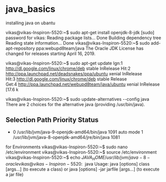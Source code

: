# java_basics

installing java on ubantu
 
 vikas@vikas-Inspiron-5520:~$ sudo apt-get install openjdk-8-jdk
[sudo] password for vikas: 
Reading package lists... Done
Building dependency tree       
Reading state information... Done
vikas@vikas-Inspiron-5520:~$ sudo add-apt-repository ppa:webupd8team/java
 The Oracle JDK License has changed for releases starting April 16, 2019.

vikas@vikas-Inspiron-5520:~$ sudo apt-get update
Ign:1 http://dl.google.com/linux/chrome/deb stable InRelease
Hit:2 http://ppa.launchpad.net/deadsnakes/ppa/ubuntu xenial InRelease          
Hit:3 http://dl.google.com/linux/chrome/deb stable Release                     
Get:4 http://ppa.launchpad.net/webupd8team/java/ubuntu xenial InRelease [17.6 k

vikas@vikas-Inspiron-5520:~$ sudo update-alternatives --config java
There are 2 choices for the alternative java (providing /usr/bin/java).

  Selection    Path                                            Priority   Status
------------------------------------------------------------
* 0            /usr/lib/jvm/java-9-openjdk-amd64/bin/java       1091      auto mode
  1            /usr/lib/jvm/java-8-openjdk-amd64/jre/bin/java   1081  


for Environments
vikas@vikas-Inspiron-5520:~$ sudo nano /etc/environment
vikas@vikas-Inspiron-5520:~$ source /etc/environment
vikas@vikas-Inspiron-5520:~$ echo $JAVA_HOME
/usr/lib/jvm/java-8-oracle
vikas@vikas-Inspiron-5520:~$ java
Usage: java [options] class [args...]
           (to execute a class)
   or  java [options] -jar jarfile [args...]
           (to execute a jar file)
